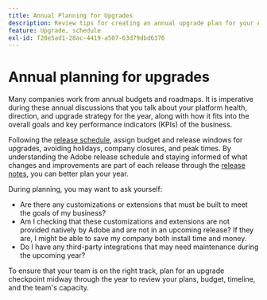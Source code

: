```yaml
---
title: Annual Planning for Upgrades
description: Review tips for creating an annual upgrade plan for your Adobe Commerce or Magento Open Source project.
feature: Upgrade, schedule
exl-id: f28e5ad1-28ac-4419-a507-63d79dbd6376
---
```

# Annual planning for upgrades

Many companies work from annual budgets and roadmaps. It is imperative during these annual discussions that you talk about your platform health, direction, and upgrade strategy for the year, along with how it fits into the overall goals and key performance indicators (KPIs) of the business.

Following the [release schedule](https://devdocs.magento.com/release/), assign budget and release windows for upgrades, avoiding holidays, company closures, and peak times. By understanding the Adobe release schedule and staying informed of what changes and improvements are part of each release through the [release notes](https://devdocs.magento.com/guides/v2.4/release-notes/bk-release-notes.html), you can better plan your year. 

During planning, you may want to ask yourself:

- Are there any customizations or extensions that must be built to meet the goals of my business?
- Am I checking that these customizations and extensions are not provided natively by Adobe and are not in an upcoming release? If they are, I might be able to save my company both install time and money.
- Do I have any third-party integrations that may need maintenance during the upcoming year?

To ensure that your team is on the right track, plan for an upgrade checkpoint midway through the year to review your plans, budget, timeline, and the team's capacity.
